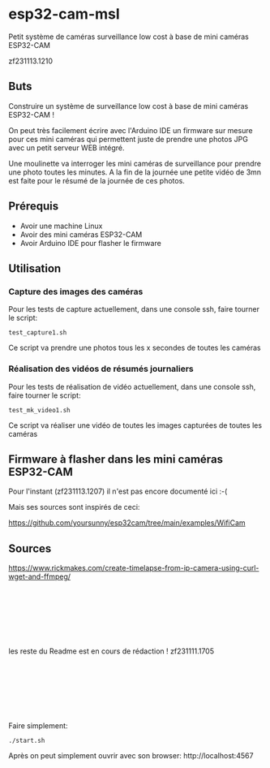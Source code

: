 # esp32-cam-msl
Petit système de caméras surveillance low cost à base de mini caméras ESP32-CAM

zf231113.1210

## Buts
Construire un système de surveillance low cost à base de mini caméras ESP32-CAM !

On peut très facilement écrire avec l'Arduino IDE un firmware sur mesure pour ces mini caméras qui permettent juste de prendre une photos JPG avec un petit serveur WEB intégré.

Une moulinette va interroger les mini caméras de surveillance pour prendre une photo toutes les minutes. A la fin de la journée une petite vidéo de 3mn est faite pour le résumé de la journée de ces photos.


## Prérequis
* Avoir une machine Linux
* Avoir des mini caméras ESP32-CAM
* Avoir Arduino IDE pour flasher le firmware


## Utilisation
### Capture des images des caméras
Pour les tests de capture actuellement, dans une console ssh, faire tourner le script:
```
test_capture1.sh
```
Ce script va prendre une photos tous les x secondes de toutes les caméras


### Réalisation des vidéos de résumés journaliers
Pour les tests de réalisation de vidéo actuellement, dans une console ssh, faire tourner le script:
```
test_mk_video1.sh
```
Ce script va réaliser une vidéo de toutes les images capturées de toutes les caméras



## Firmware à flasher dans les mini caméras ESP32-CAM
Pour l'instant (zf231113.1207) il n'est pas encore documenté ici :-(

Mais ses sources sont inspirés de ceci:

https://github.com/yoursunny/esp32cam/tree/main/examples/WifiCam



## Sources
https://www.rickmakes.com/create-timelapse-from-ip-camera-using-curl-wget-and-ffmpeg/


<br>
<br>
<br>
<br>
<br>
<br>


les reste du Readme est en cours de rédaction ! zf231111.1705

<br>
<br>
<br>
<br>
<br>
<br>




Faire simplement:
  ```
  ./start.sh
  ```

Après on peut simplement ouvrir avec son browser:
http://localhost:4567


